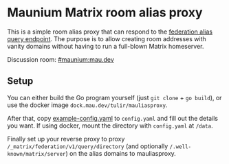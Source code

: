 # Maunium Matrix room alias proxy
This is a simple room alias proxy that can respond to the [federation alias
query endpoint]. The purpose is to allow creating room addresses with vanity
domains without having to run a full-blown Matrix homeserver.

Discussion room: [#maunium:mau.dev](https://matrix.to/#/#maunium:mau.dev)

[federation alias query endpoint]: https://spec.matrix.org/v1.1/server-server-api/#get_matrixfederationv1querydirectory

## Setup
You can either build the Go program yourself (just `git clone` + `go build`),
or use the docker image `dock.mau.dev/tulir/mauliasproxy`.

After that, copy [example-config.yaml](example-config.yaml) to `config.yaml`
and fill out the details you want.  If using docker, mount the directory with
`config.yaml` at `/data`.

Finally set up your reverse proxy to proxy `/_matrix/federation/v1/query/directory`
(and optionally `/.well-known/matrix/server`) on the alias domains to mauliasproxy.
